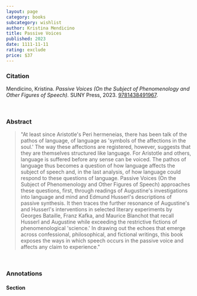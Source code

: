 ```yaml
---
layout: page
category: books
subcategory: wishlist
author: Kristina Mendicino
title: Passive Voices
published: 2023
date: 1111-11-11
rating: exclude
price: $37
---
```


### Citation

Mendicino, Kristina. *Passive Voices (On the Subject of Phenomenology and Other Figures of Speech).* SUNY Press, 2023. [9781438491967](https://sunypress.edu/Books/P/Passive-Voices-On-the-Subject-of-Phenomenology-and-Other-Figures-of-Speech).

<br>

### Abstract

> "At least since Aristotle's Peri hermeneias, there has been talk of the pathos of language, of language as 'symbols of the affections in the soul.' The way these affections are registered, however, suggests that they are themselves structured like language. For Aristotle and others, language is suffered before any sense can be voiced. The pathos of language thus becomes a question of how language affects the subject of speech and, in the last analysis, of how language could respond to these questions of language. Passive Voices (On the Subject of Phenomenology and Other Figures of Speech) approaches these questions, first, through readings of Augustine's investigations into language and mind and Edmund Husserl's descriptions of passive synthesis. It then traces the further resonance of Augustine's and Husserl's interventions in selected literary experiments by Georges Bataille, Franz Kafka, and Maurice Blanchot that recall Husserl and Augustine while exceeding the restrictive fictions of phenomenological 'science.' In drawing out the echoes that emerge across confessional, philosophical, and fictional writings, this book exposes the ways in which speech occurs in the passive voice and affects any claim to experience."

<br>

### Annotations

#### Section

<br>
